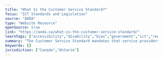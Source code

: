 ```yaml
---
title: "What Is the Customer Service Standard?"
focus: "ICT Standards and Legislation"
source: "AODA"
type: "Website Resource"
openSource: true
link: "https://aoda.ca/what-is-the-customer-service-standard/"
learnTags: ["accessibility","disability","bias","government","ict","regulation","inclusivePractice","canadianLandscape"]
summary: "The Customer Service Standard mandates that service providers must find ways to break down barriers that prevent customers with disabilities from accessing the services they need. "
keywords: []
jurisdiction: ["Canada","Ontario"]
---
```

